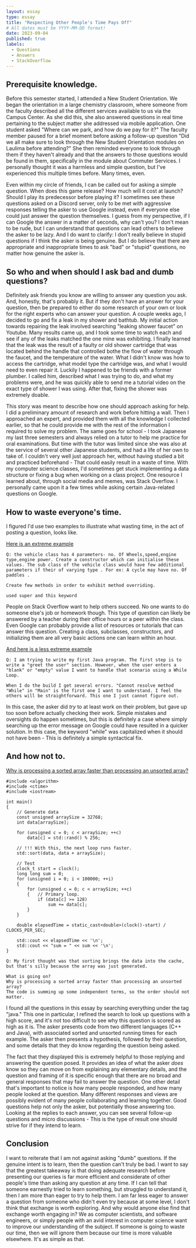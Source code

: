 ```yaml
---
layout: essay
type: essay
title: "Respecting Other People's Time Pays Off"
# All dates must be YYYY-MM-DD format!
date: 2023-09-04
published: true
labels:
  - Questions
  - Answers
  - StackOverflow
---
```



## Prerequisite knowledge.

Before this semester started, I attended a New Student Orientation. We began the orientation in a large chemistry classroom, where someone from the faculty described all the different services available to us via the Campus Center. As she did this, she also answered questions in real time pertaining to the subject matter she addressed via mobile application. One student asked "Where can we park, and how do we pay for it?" The faculty member paused for a brief moment before asking a follow-up question "Did we all make sure to look through the New Student Orientation modules on Laulima before attending?" She then reminded everyone to look through them if they haven't already and that the answers to those questions would be found in them, specifically in the module about Commuter Services. I personally thought it was a harmless and simple question, but I've experienced this multiple times before. Many times, even.

Even within my circle of friends, I can be called out for asking a simple question. When does this game release? How much will it cost at launch? Should I play its predecessor before playing it? I sometimes see these questions asked on a Discord server, only to be met with aggressive responses telling the asker to use Google instead, even if everyone else could just answer the question themselves. I guess from my perspective, if I can Google the answer in a matter of seconds, why can't you? I don't mean to be rude, but I can understand that questions can lead others to believe the asker to be lazy. And I do want to clarify: I don't really believe in stupid questions if I think the asker is being genuine. But I do believe that there are appropriate and inappropriate times to ask "bad" or "stupid" questions, no matter how genuine the asker is.

## So who and when should I ask bad and dumb questions?

Definitely ask friends you know are willing to answer any question you ask. And, honestly, that's probably it. But if they don't have an answer for your question, then be prepared to either do some research of your own or look for the right experts who can answer your question. A couple weeks ago, I decided to go and fix a leak in my shower and bathtub. My initial action towards repairing the leak involved searching "leaking shower faucet" on Youtube. Many results came up, and I took some time to watch each and see if any of the leaks matched the one mine was exhibiting. I finally learned that the leak was the result of a faulty or old shower cartridge that was located behind the handle that controlled bothe the flow of water through the faucet, and the temperature of the water. What I didn't know was how to access the cartridge, what model type the cartridge was, and what I would need to even repair it. Luckily I happened to be friends with a former plumber. I called him, described what I was trying to do, and what my problems were, and he was quickly able to send me a tutorial video on the exact type of shower I was using. After that, fixing the shower was extremely doable.

This story was meant to describe how one should approach asking for help. I did a preliminary amount of research and work before hitting a wall. Then I approached an expert, and provided them with all the knowledge I collected earlier, so that he could provide me with the rest of the information I required to solve my problem. The same goes for school - I took Japanese my last three semesters and always relied on a tutor to help me practice for oral examinations. But time with the tutor was limited since she was also at the service of several other Japanese students, and had a life of her own to take of. I couldn't very well just approach her, without having studied a bit and practiced beforehand - That could easily result in a waste of time. With my computer science classes, I'd sometimes get stuck implementing a data structure or fixing a bug when working on a class project. One resource I learned about, through social media and memes, was Stack Overflow. I personally came upon it a few times while asking certain Java-related questions on Google.

## How to waste everyone's time.

I figured I'd use two examples to illustrate what wasting time, in the act of posting a question, looks like.

[Here is an extreme example](https://stackoverflow.com/questions/77041101/write-a-program-of-java-having-class-vehicle-and-3-more-class-extends-vehicle)

```
Q: the vehicle class has 4 parameters- no. Of Wheels,speed,engine type,engine power. Create a constructor which can initialise these values. The sub class of the vehicle class would have few additional parameters if their of varying type . For ex: A cycle may have no. Of paddles .

Create few methods in order to exhibit method overriding.

used super and this keyword
```

People on Stack Overflow want to help others succeed. No one wants to do someone else's job or homework though. This type of question can likely be answered by a teacher during their office hours or a peer within the class. Even Google can probably provide a list of resources or tutorials that can answer this question. Creating a class, subclasses, constructors, and initializing them are all very basic actions one can learn within an hour.

[And here is a less extreme example](https://stackoverflow.com/questions/77038922/while-loop-in-main-method-for-java)

```
Q: I am trying to write my first Java program. The first step is to write a "greet the user" section. However, when the user enters a "blank" or "empty" value I want to handle that scenario using a While Loop.

When I do the build I get several errors. "Cannot resolve method "While" in "Main" is the first one I want to understand. I feel the others will be straightforward. This one I just cannot figure out.
```
In this case, the asker did *try* to at least work on their problem, but gave up too soon before actually checking their work. Simple mistakes and oversights do happen sometimes, but this is definitely a case where simply searching up the error message on Google could have resulted in a quicker solution. In this case, the keyword "while" was capitalized when it should not have been - This is definitely a simple syntactical fix.

## And how not to.

[Why is processing a sorted array faster than processing an unsorted array?](https://stackoverflow.com/questions/11227809/why-is-processing-a-sorted-array-faster-than-processing-an-unsorted-array)

```
#include <algorithm>
#include <ctime>
#include <iostream>

int main()
{
    // Generate data
    const unsigned arraySize = 32768;
    int data[arraySize];

    for (unsigned c = 0; c < arraySize; ++c)
        data[c] = std::rand() % 256;

    // !!! With this, the next loop runs faster.
    std::sort(data, data + arraySize);

    // Test
    clock_t start = clock();
    long long sum = 0;
    for (unsigned i = 0; i < 100000; ++i)
    {
        for (unsigned c = 0; c < arraySize; ++c)
        {   // Primary loop.
            if (data[c] >= 128)
                sum += data[c];
        }
    }

    double elapsedTime = static_cast<double>(clock()-start) / CLOCKS_PER_SEC;

    std::cout << elapsedTime << '\n';
    std::cout << "sum = " << sum << '\n';
}

Q: My first thought was that sorting brings the data into the cache, but that's silly because the array was just generated.

What is going on?
Why is processing a sorted array faster than processing an unsorted array?
The code is summing up some independent terms, so the order should not matter.

```
I found all the questions in this essay by searching everything under the tag "java." This one in particular, I refined the search to look up questions with a high score, and it's not too difficult to see why this question is scored as high as it is. The asker presents code from two different languages (C++ and Java), with associated sorted and unsorted running times for each example. The asker then presents a hypothesis, followed by their question, and some details that they do know regarding the question being asked.

The fact that they displayed this is extremely helpful to those replying and answering the question posed. It provides an idea of what the asker *does* know so they can move on from explaining any elementary details, and the question and framing of it is specific enough that there are no broad and general responses that may fail to answer the question. One other detail that's important to notice is how many people responded, and how many people looked at the question. Many different responses and views are possibly evident of many people collaborating and learning together. Good questions help not only the asker, but potentially those answering too. Looking at the replies to each answer, you can see several follow-up questions and micro discussions - This is the type of result one should strive for if they intend to learn.

## Conclusion

I want to reiterate that I am not against asking "dumb" questions. If the genuine intent is to learn, then the question can't truly be bad. I want to say that the greatest takeaway is that doing adequate research before presenting our queries is far more efficient and considerate of other people's time than asking any question at any time. If I can tell that someone earnestly tried to learn something, but struggled to understand it, then I am more than eager to try to help them. I am far less eager to answer a question from someone who didn't even try because at some level, I don't think that exchange is worth exploring. And why would anyone else find that exchange worth engaging in? We as computer scientists, and software engineers, or simply people with an avid interest in computer science want to improve our understanding of the subject. If someone is going to waste our time, then we will ignore them because our time is more valuable elsewhere. It's as simple as that.
